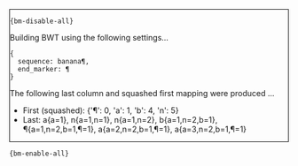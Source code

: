 <div style="border:1px solid black;">

`{bm-disable-all}`

Building BWT using the following settings...

```
{
  sequence: banana¶,
  end_marker: ¶
}

```


The following last column and squashed first mapping were produced ...

 * First (squashed): {'¶': 0, 'a': 1, 'b': 4, 'n': 5}
 * Last: a{a=1}, n{a=1,n=1}, n{a=1,n=2}, b{a=1,n=2,b=1}, ¶{a=1,n=2,b=1,¶=1}, a{a=2,n=2,b=1,¶=1}, a{a=3,n=2,b=1,¶=1}
</div>

`{bm-enable-all}`


